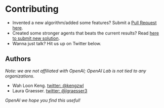 # <a name="contributing"></a>Contributing

- Invented a new algorithm/added some features? Submit a [Pull Request here](https://github.com/kengz/openai_lab/pulls).
- Created some stronger agents that beats the current results? Read [here to submit new solution](#solutions).
- Wanna just talk? Hit us up on Twitter below.


## Authors

_Note: we are not affiliated with OpenAI; OpenAI Lab is not tied to any organizations._

- Wah Loon Keng. [twitter: @kengzwl](https://twitter.com/kengzwl)
- Laura Graesser. [twitter: @lgraesser3](https://twitter.com/lgraesser3)

*OpenAI we hope you find this useful!*
